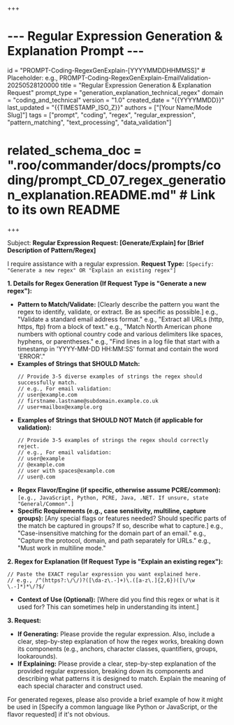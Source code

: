 +++
# --- Regular Expression Generation & Explanation Prompt ---
id = "PROMPT-Coding-RegexGenExplain-[YYYYMMDDHHMMSS]" # Placeholder: e.g., PROMPT-Coding-RegexGenExplain-EmailValidation-20250528120000
title = "Regular Expression Generation & Explanation Request"
prompt_type = "generation_explanation_technical_regex"
domain = "coding_and_technical"
version = "1.0"
created_date = "{{YYYYMMDD}}"
last_updated = "{{TIMESTAMP_ISO_Z}}"
authors = ["[Your Name/Mode Slug]"]
tags = ["prompt", "coding", "regex", "regular_expression", "pattern_matching", "text_processing", "data_validation"]
# related_schema_doc = ".roo/commander/docs/prompts/coding/prompt_CD_07_regex_generation_explanation.README.md" # Link to its own README
+++

Subject: **Regular Expression Request: [Generate/Explain] for [Brief Description of Pattern/Regex]**

I require assistance with a regular expression.
**Request Type:** `[Specify: "Generate a new regex" OR "Explain an existing regex"]`

**1. Details for Regex Generation (If Request Type is "Generate a new regex"):**
   *   **Pattern to Match/Validate:** [Clearly describe the pattern you want the regex to identify, validate, or extract. Be as specific as possible.]
       e.g., "Validate a standard email address format."
       e.g., "Extract all URLs (http, https, ftp) from a block of text."
       e.g., "Match North American phone numbers with optional country code and various delimiters like spaces, hyphens, or parentheses."
       e.g., "Find lines in a log file that start with a timestamp in 'YYYY-MM-DD HH:MM:SS' format and contain the word 'ERROR'."
   *   **Examples of Strings that SHOULD Match:**
       ```text
       // Provide 3-5 diverse examples of strings the regex should successfully match.
       // e.g., For email validation:
       // user@example.com
       // firstname.lastname@subdomain.example.co.uk
       // user+mailbox@example.org
       ```
   *   **Examples of Strings that SHOULD NOT Match (if applicable for validation):**
       ```text
       // Provide 3-5 examples of strings the regex should correctly reject.
       // e.g., For email validation:
       // user@example
       // @example.com
       // user with spaces@example.com
       // user@.com
       ```
   *   **Regex Flavor/Engine (if specific, otherwise assume PCRE/common):** `[e.g., JavaScript, Python, PCRE, Java, .NET. If unsure, state "General/Common".]`
   *   **Specific Requirements (e.g., case sensitivity, multiline, capture groups):** [Any special flags or features needed? Should specific parts of the match be captured in groups? If so, describe what to capture.]
       e.g., "Case-insensitive matching for the domain part of an email."
       e.g., "Capture the protocol, domain, and path separately for URLs."
       e.g., "Must work in multiline mode."

**2. Regex for Explanation (If Request Type is "Explain an existing regex"):**

```regex
// Paste the EXACT regular expression you want explained here.
// e.g., /^(https?:\/\/)?([\da-z\.-]+)\.([a-z\.]{2,6})([\/\w \.-]*)*\/?$/
```
   *   **Context of Use (Optional):** [Where did you find this regex or what is it used for? This can sometimes help in understanding its intent.]

**3. Request:**

*   **If Generating:** Please provide the regular expression. Also, include a clear, step-by-step explanation of how the regex works, breaking down its components (e.g., anchors, character classes, quantifiers, groups, lookarounds).
*   **If Explaining:** Please provide a clear, step-by-step explanation of the provided regular expression, breaking down its components and describing what patterns it is designed to match. Explain the meaning of each special character and construct used.

For generated regexes, please also provide a brief example of how it might be used in [Specify a common language like Python or JavaScript, or the flavor requested] if it's not obvious.